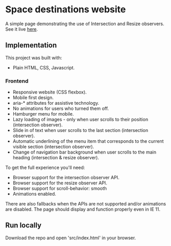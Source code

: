 # Space destinations website

A simple page demonstrating the use of Intersection and Resize observers. See it live [here](https://tasxatzial.github.io/space-destinations-website).

## Implementation

This project was built with:

* Plain HTML, CSS, Javascript.

### Frontend

* Responsive website (CSS flexbox).
* Mobile first design.
* aria-* attributes for assistive technology.
* No animations for users who turned them off.
* Hamburger menu for mobile.
* Lazy loading of images - only when user scrolls to their position (intersection observer).
* Slide in of text when user scrolls to the last section (intersection observer).
* Automatic underlining of the menu item that corresponds to the current visible section (intersection observer).
* Change of navigation bar background when user scrolls to the main heading (intersection & resize observer).

To get the full experience you'll need:

* Browser support for the intersection observer API.
* Browser support for the resize observer API.
* Browser support for scroll-behavior: smooth
* Animations enabled.

There are also fallbacks when the APIs are not supported and/or animations are disabled. The page should display and function properly even in IE 11.

## Run locally

Download the repo and open 'src/index.html' in your browser.
